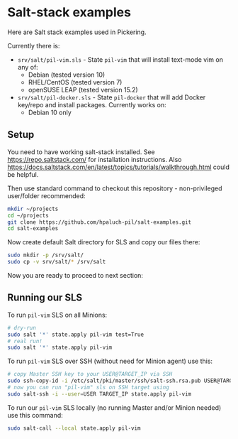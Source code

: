 # Salt-stack examples

Here are Salt stack examples used in Pickering.

Currently there is:
- `srv/salt/pil-vim.sls` - State `pil-vim` that will install text-mode vim on
  any of:
  - Debian (tested version 10)
  - RHEL/CentOS (tested version 7)
  - openSUSE LEAP (tested version 15.2)
- `srv/salt/pil-docker.sls` - State `pil-docker` that will add Docker key/repo and install
  packages. Currently works on:
  - Debian 10 only
  

## Setup

You need to have working salt-stack installed. See https://repo.saltstack.com/
for installation instructions. Also
https://docs.saltstack.com/en/latest/topics/tutorials/walkthrough.html could be
helpful.

Then use standard command to checkout this repository - non-privileged user/folder
recommended:

```bash
mkdir ~/projects
cd ~/projects
git clone https://github.com/hpaluch-pil/salt-examples.git
cd salt-examples
```

Now create default Salt directory for SLS and copy our files there:
```bash
sudo mkdir -p /srv/salt/
sudo cp -v srv/salt/* /srv/salt
```

Now you are ready to proceed to next section:


## Running our SLS

To run `pil-vim` SLS on all Minions:

```bash
# dry-run
sudo salt '*' state.apply pil-vim test=True
# real run!
sudo salt '*' state.apply pil-vim
```

To run `pil-vim` SLS over SSH (without need for Minion agent) use this:
```bash
# copy Master SSH key to your USER@TARGET_IP via SSH
sudo ssh-copy-id -i /etc/salt/pki/master/ssh/salt-ssh.rsa.pub USER@TARGET_IP
# now you can run "pil-vim" sls on SSH target using
sudo salt-ssh -i --user=USER TARGET_IP state.apply pil-vim
```

To run our `pil-vim` SLS locally (no running Master and/or Minion needed) use this command:

```bash
sudo salt-call --local state.apply pil-vim
```

